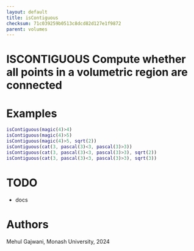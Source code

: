 ```yaml
---
layout: default
title: isContiguous
checksum: 71c039259b0513c8dcd82d127e1f9872
parent: volumes
---
```



 
# ISCONTIGUOUS Compute whether all points in a volumetric region are connected
 
# Examples
```matlab
isContiguous(magic(4)>4)
isContiguous(magic(4)>5)
isContiguous(magic(4)>5, sqrt(2))
isContiguous(cat(3, pascal(3)<3, pascal(3)>3))
isContiguous(cat(3, pascal(3)<3, pascal(3)>3), sqrt(2))
isContiguous(cat(3, pascal(3)<3, pascal(3)>3), sqrt(3))
```
 
# TODO
-  docs 
 
# Authors

Mehul Gajwani, Monash University, 2024

